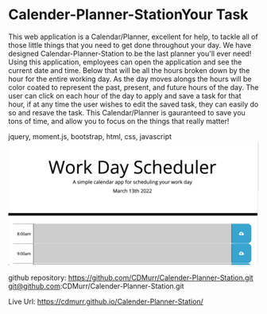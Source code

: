 # Calender-Planner-StationYour Task


This web application is a Calendar/Planner, excellent for help, to tackle all of those little things that you need to get done throughout your day. We have designed Calendar-Planner-Station to be the last planner you'll ever need!  Using this application, employees can open the application and see the current date and time. Below that will be all the hours broken down by the hour for the entire working day. As the day moves alongs the hours will be color coated to represent the past, present, and future hours of the day. The user can click on each hour of the day to apply and save a task for that hour, if at any time the user wishes to edit the saved task, they can easily do so and resave the task. This Calendar/Planner is gauranteed to save you tons of time, and allow you to focus on the things that really matter!

<!-- need to add the programming languages used to create application -->
jquery, moment.js, bootstrap, html, css, javascript
![alt text](webpage%20screenshot.png "screenshot")

github repository:
https://github.com/CDMurr/Calender-Planner-Station.git
git@github.com:CDMurr/Calender-Planner-Station.git


Live Url:
https://cdmurr.github.io/Calender-Planner-Station/
